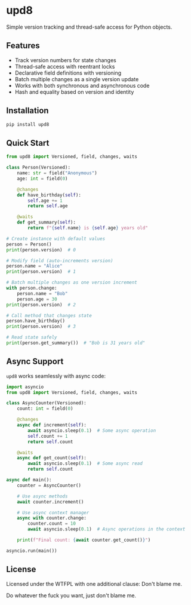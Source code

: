 # upd8

Simple version tracking and thread-safe access for Python objects.

## Features

- Track version numbers for state changes
- Thread-safe access with reentrant locks
- Declarative field definitions with versioning
- Batch multiple changes as a single version update
- Works with both synchronous and asynchronous code
- Hash and equality based on version and identity

## Installation

```bash
pip install upd8
```

## Quick Start

```python
from upd8 import Versioned, field, changes, waits

class Person(Versioned):
    name: str = field("Anonymous")
    age: int = field(0)

    @changes
    def have_birthday(self):
        self.age += 1
        return self.age

    @waits
    def get_summary(self):
        return f"{self.name} is {self.age} years old"

# Create instance with default values
person = Person()
print(person.version)  # 0

# Modify field (auto-increments version)
person.name = "Alice"
print(person.version)  # 1

# Batch multiple changes as one version increment
with person.change:
    person.name = "Bob"
    person.age = 30
print(person.version)  # 2

# Call method that changes state
person.have_birthday()
print(person.version)  # 3

# Read state safely
print(person.get_summary())  # "Bob is 31 years old"
```

## Async Support

`upd8` works seamlessly with async code:

```python
import asyncio
from upd8 import Versioned, field, changes, waits

class AsyncCounter(Versioned):
    count: int = field(0)

    @changes
    async def increment(self):
        await asyncio.sleep(0.1)  # Some async operation
        self.count += 1
        return self.count

    @waits
    async def get_count(self):
        await asyncio.sleep(0.1)  # Some async read
        return self.count

async def main():
    counter = AsyncCounter()

    # Use async methods
    await counter.increment()

    # Use async context manager
    async with counter.change:
        counter.count = 10
        await asyncio.sleep(0.1)  # Async operations in the context

    print(f"Final count: {await counter.get_count()}")

asyncio.run(main())
```

## License

Licensed under the WTFPL with one additional clause: Don't blame me.

Do whatever the fuck you want, just don't blame me.